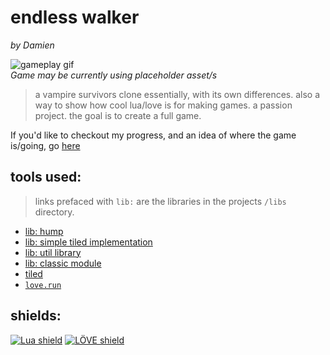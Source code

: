 # endless walker
*by Damien*

![gameplay gif](https://i.gyazo.com/368d1b392b43aebcf5d0a168b1b510ac.gif)  
*Game may be currently using placeholder asset/s*
> a vampire survivors clone essentially, with its own differences. also a way to show how cool lua/love is for making games. a passion project. the goal is to create a full game.

If you'd like to checkout my progress, and an idea of where the game is/going, go [here](/doc/readme.md)

## tools used:
> links prefaced with `lib:` are the libraries in the projects `/libs` directory.  
- [lib: hump](https://github.com/vrld/hump/)
- [lib: simple tiled implementation](https://github.com/karai17/Simple-Tiled-Implementation)
- [lib: util library](https://github.com/Yonaba/Moses)
- [lib: classic module](https://github.com/rxi/classic)
- [tiled](https://www.mapeditor.org)
- [`love.run`](https://github.com/a327ex/blog/issues/15)

## shields:  
[![Lua shield](https://tinyurl.com/lua-shield)](https://www.lua.org/docs.html) 
[![LÖVE shield](https://tinyurl.com/love2d-shield)](https://love2d.org/wiki/Main_Page) 